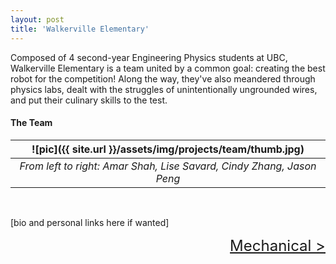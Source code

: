 ```yaml
---
layout: post
title: 'Walkerville Elementary'
---
```


Composed of 4 second-year Engineering Physics students at UBC, Walkerville Elementary is a team united by a common goal: creating the best robot for the competition! Along the way, they've also meandered through physics labs, dealt with the struggles of unintentionally ungrounded wires, and put their culinary skills to the test.

<!--check fun for image scaling example-->
#### The Team

|![pic]({{ site.url }}/assets/img/projects/team/thumb.jpg)|
|:--:|
|*From left to right: Amar Shah, Lise Savard, Cindy Zhang, Jason Peng*|

<br>

[bio and personal links here if wanted]

<!--Amar Shah [Github](#) [Linkedin](#) [Website](#)

Contributions: Digital IR filtering, Zipline Mechanism, CAD, Software

<br>

Lise Savard [Github](#) [Linkedin](#) [Website](#)

Contributions: Electrical Circuitry, Software

<br>

Cindy Zhang [Github](#) [Linkedin](#) [Website](#)

Contributions: Claws, CAD, software, website

<br>

Jason Peng [Github](#) [Linkedin](#) [Website](#)

Contributions: Drive train, Software, CAD, 3D printing

<br>
-->

<div style="text-align: right"> <font size="+2"><a href="{{ site.url }}/mechanical.html">Mechanical ></a></font> </div>
